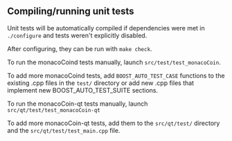 Compiling/running unit tests
------------------------------------

Unit tests will be automatically compiled if dependencies were met in `./configure`
and tests weren't explicitly disabled.

After configuring, they can be run with `make check`.

To run the monacoCoind tests manually, launch `src/test/test_monacoCoin`.

To add more monacoCoind tests, add `BOOST_AUTO_TEST_CASE` functions to the existing
.cpp files in the `test/` directory or add new .cpp files that
implement new BOOST_AUTO_TEST_SUITE sections.

To run the monacoCoin-qt tests manually, launch `src/qt/test/test_monacoCoin-qt`

To add more monacoCoin-qt tests, add them to the `src/qt/test/` directory and
the `src/qt/test/test_main.cpp` file.
